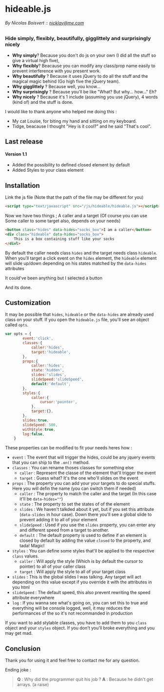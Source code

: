# hideable.js
###### By Nicolas Boisvert :: nicklay@me.com

### Hide simply, flexibly, beautifully, gigglittely and surprisingly nicely
- **Why simply**? Because you don't do js on your own (I did all the stuff so give a virtual high five),
- **Why flexibly**? Beacause you can modify any class/prop name easily to prevent interference with you present work.
- **Why beautifully** ? Because it uses jQuery to do all the stuff and the magical magic behind (Go high five the jQuery team).
- **Why gigglittely** ? Because well, you know...
- **Why surprisingly** ? Because you'll be like "What? But why... how..." Eh?
- **Why nicely** ? Because it's 1 include (assuming you use jQuery), 4 words (kind of) and the stuff is done.

I would like to thank anyone who helped me doing this :
- My cat Louise, for biting my hand and sitting on my keyboard.
- Tidge, beacause I thought "Hey is it cool?" and he said "That's cool".

## Last release
#### Version 1.1

- Added the possibility to defined closed element by default
- Added Styles to your class element

## Installation
Link the js file (Note that the path of the file may be different for you)
```html
<script type="text/javascript" src="/js/hideable/hideable.js"></script>
```
Now we have two things ; A caller and a target (Of course you can use Some caller to some target also, depends on your needs)
```html
<button class="hides" data-hides="socks_box">I am a caller</button>
<div class="hideable" data-hides="socks_box">
    This is a box containing stuff like your socks
</divl>
```
By default the caller needs class ```hides``` and the target needs class ```hideable```. When you'll target a click event on the ```hides``` element, the ```hideable``` element will slide up/down depending on his states matched by the ```data-hides``` attributes

It could've been anything but I selected a button

And its done.

## Customization
It may be possible that ```hides```, ```hideable``` or the ```data-hides``` are already used class on your stuff. If you open the ```hideable.js``` file, you'll see an object called ```opts```.

```js
var opts = {
		event:'click',
		classes:{
			caller:'hides',
			target:'hideable',
		},
		props:{
			caller:'hides',
			state:'hidden',
			slides:'slides',
			slideSpeed:'slideSpeed',
			default:'default',
		},
		styles:{
			caller:{
				cursor:'pointer',
			},
			target:{},
		},
		slides:true,
		slideSpeed: 500,
		withStyle:true,
		log:false,
	}
```
These properties can be modified to fit your needs heres how : 
- ```event``` : The event that will trigger the hides, could be any jquery events that you can ship to the ```.on()``` method.
- ```classes``` : You can rename thoses classes for something else
  * ```caller``` : Represent the classe of the element that'll trigger the event
  * ```target``` : Guess what? It's the one who'll slides on the event
- ```props``` : The property you can add your your targets to do special stuffs. Here you will defin the name (you can switch them if needed)
  * ```caller``` : The property to match the caller and the target (In this case it'll be ```data-hides=""```)
  * ```state``` : The property to set the states of of the element
  * ```slides``` : We haven't talkded about it yet, but if you set this attribute (```data-slides``` in hour case). Down there you'll see a global slide to prevent adding it to all of your element
  * ```slideSpeed``` : Used if you use the ```slides``` property, you can enter any and different speed from a target to another.
  * ```default``` : The default property is used to define if an element is closed by default by adding the value ```closed``` to the property, and tada! Magic!
- ```styles``` : You can define some styles that'll be applied to the respective ```class``` values.
  * ```caller``` : Will apply the style (Which is by default the cursor to pointer) to all of your caller class
  * ```target``` : Will apply the style to all of your target class
- ```slides``` : This is the global slides I was talking. Any target will act depending on this value except if you override it with the attributes in you html
- ```slideSpeed``` : The default speed, this also prevent rewriting the speed attribute everywhere
- ```log``` : If you wanna see what's going on, you can set this to true and everything will be console logged, well, it may reduces the performances of the so it's not recommanded in production

If you want to add stylable classes, you have to add them to you ```class``` object and your ```styles``` object. If you don't you'll broke everything and you may get mad.

## Conclusion

Thank you for using it and feel free to contact me for any question.

Ending joke : 
> **Q** : Why did the programmer quit his job ? **A** : Because he didn't get arrays. (a raise)
